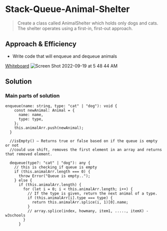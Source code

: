  # Stack-Queue-Animal-Shelter

 >Create a class called AnimalShelter which holds only dogs and cats. The shelter operates using a first-in, first-out approach.

## Approach & Efficiency

- Write code that will enqueue and dequeue animals

[Whiteboard](https://www.figma.com/file/88jcZn7jw8y3Bb7T6jX8Fv/Code-Challenge-12%2C-19?node-id=1%3A36)
![Screen Shot 2022-09-19 at 5 48 44 AM](https://user-images.githubusercontent.com/107226923/190992077-59a00cdd-d779-429e-ad19-78d7b0ee2548.png)

## Solution

### Main parts of solution

```
enqueue(name: string, type: "cat" | "dog"): void {
    const newAnimal: Animal = {
      name: name,
      type: type,
    };
    this.animalArr.push(newAnimal);
  }

  //isEmpty() — Returns true or false based on if the queue is empty or not
  //could use shift, removes the first element in an array and returns that removed element.

  dequeue(type?: "cat" | "dog"): any {
    // this is checking if queue is empty
    if (this.animalArr.length === 0) {
      throw Error("Queue is empty..");
    } else {
      if (this.animalArr.length) {
        for (let i = 0; i < this.animalArr.length; i++) {
          // If the type is given, return the next animal of a type.
          if (this.animalArr[i].type === type) {
            return this.animalArr.splice(i, 1)[0].name;
          }
          // array.splice(index, howmany, item1, ....., itemX) - w3schools
        }
      }
```